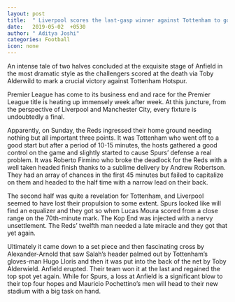 ```yaml
---
layout: post
title:  " Liverpool scores the last-gasp winner against Tottenham to go back at the top: Match Report, Talking Points & Analysis"
date:   2019-05-02  +0530
author: " Aditya Joshi"
categories: Football
icon: none
---
```

An intense tale of two halves concluded at the exquisite stage of Anfield in the most dramatic style as the challengers scored at the death via Toby Alderwild to mark a crucial victory against Tottenham Hotspur.

Premier League has come to its business end and race for the Premier League title is heating up immensely week after week. At this juncture, from the perspective of Liverpool and Manchester City, every fixture is undoubtedly a final.

Apparently, on Sunday, the Reds ingressed their home ground needing nothing but all important three points. It was Tottenham who went off to a good start but after a period of 10-15 minutes, the hosts gathered a good control on the game and slightly started to cause Spurs’ defense a real problem. It was Roberto Firmino who broke the deadlock for the Reds with a well taken headed finish thanks to a sublime delivery by Andrew Robertson. They had an array of chances in the first 45 minutes but failed to capitalize on them and headed to the half time with a narrow lead on their back.

The second half was quite a revelation for Tottenham, and Liverpool seemed to have lost their propulsion to some extent. Spurs looked like will find an equalizer and they got so when Lucas Moura scored from a close range on the 70th-minute mark. The Kop End was injected with a nervy unsettlement. The Reds’ twelfth man needed a late miracle and they got that yet again.

Ultimately it came down to a set piece and then fascinating cross by Alexander-Arnold that saw Salah’s header palmed out by Tottenham’s gloves-man Hugo Lloris and then it was put into the back of the net by Toby Alderwield. Anfield erupted. Their team won it at the last and regained the top spot yet again. While for Spurs, a loss at Anfield is a significant blow to their top four hopes and Mauricio Pochettino’s men will head to their new stadium with a big task on hand. 